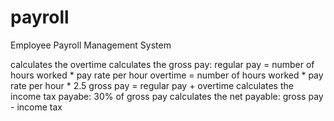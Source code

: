 # payroll
Employee Payroll Management System

calculates the overtime
calculates the gross pay: 
  regular pay = number of hours worked * pay rate per hour
  overtime = number of hours worked * pay rate per hour * 2.5
  gross pay = regular pay + overtime
calculates the income tax payabe: 30% of gross pay
calculates the net payable: gross pay - income tax

